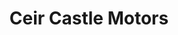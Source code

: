 ---
title: "Ceir Castle Motors"
url: /castell-newydd-emlyn-newcastle-emlyn/ceir-castle-motors/
shop: Autohaus
---